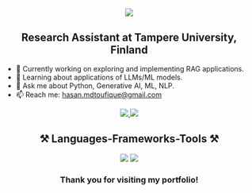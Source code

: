 <h1 align="center">
    <img src="https://readme-typing-svg.herokuapp.com/?font=Righteous&size=35&center=true&vCenter=true&width=500&height=70&duration=4000&lines=Hi+There!+👋;+I'm+Toufique+Hasan!;" />
</h1>

<h2 align="center">Research Assistant at Tampere University, Finland</h2>

- 🔭 Currently working on exploring and implementing RAG applications.    
- 🌱 Learning about applications of LLMs/ML models.
- 💬 Ask me about Python, Generative AI, ML, NLP.
- 📫 Reach me: hasan.mdtoufique@gmail.com

<div align="center"> 
  <a href="https://linkedin.com/in/toufique-hasan" target="_blank">
    <img src="https://img.shields.io/badge/LinkedIn-0077B5?style=for-the-badge&logo=linkedin&logoColor=white" target="_blank" />
  </a>
  <a href="https://sites.google.com/view/hasantoufique/" target="_blank">
     <img src="https://img.shields.io/badge/Portfolio-FF5722?style=for-the-badge&logo=todoist&logoColor=white" target="_blank" /> <!-- sqlite, safari, google-chrome are other good icon options -->
  </a>
</div>

<h2 align="center">⚒️ Languages-Frameworks-Tools ⚒️</h2>

<div align="center">
    <img src="https://skillicons.dev/icons?i=anaconda,bash,pycharm,docker,vscode,idea,matlab,git,github,gitlab,sublime" />
    <img src="https://skillicons.dev/icons?i=py,c,cpp,java,r,html,css,mongodb,mysql,django,opencv,pytorch,regex,sklearn,tensorflow" /><br>
</div>

<h3 align="center">Thank you for visiting my portfolio!</h3>
